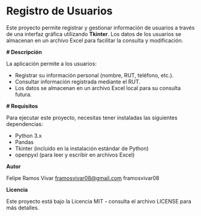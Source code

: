 # Registro de Usuarios

Este proyecto permite registrar y gestionar información de usuarios a través de una interfaz gráfica utilizando **Tkinter**. Los datos de los usuarios se almacenan en un archivo Excel para facilitar la consulta y modificación.

**# Descripción**

La aplicación permite a los usuarios:
- Registrar su información personal (nombre, RUT, teléfono, etc.).
- Consultar información registrada mediante el RUT.
- Los datos se almacenan en un archivo Excel local para su consulta futura.

**# Requisitos**

Para ejecutar este proyecto, necesitas tener instaladas las siguientes dependencias:

- Python 3.x
- Pandas
- Tkinter (incluido en la instalación estándar de Python)
- openpyxl (para leer y escribir en archivos Excel)

**Autor**

Felipe Ramos Vivar
framosvivar08@gmail.com
framosvivar08

**Licencia**

Este proyecto está bajo la Licencia MIT - consulta el archivo LICENSE para más detalles.

